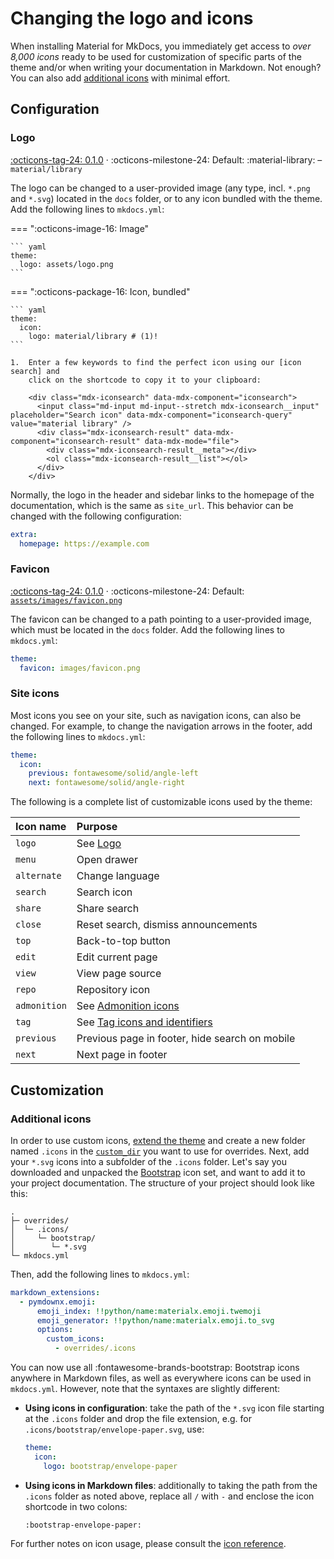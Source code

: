 # Changing the logo and icons

When installing Material for MkDocs, you immediately get access to _over 8,000 
icons_ ready to be used for customization of specific parts of the theme and/or 
when writing your documentation in Markdown. Not enough? You can also add
[additional icons] with minimal effort.

  [additional icons]: #additional-icons

## Configuration

### Logo

[:octicons-tag-24: 0.1.0][Logo support] ·
:octicons-milestone-24: Default: :material-library: – `material/library`

The logo can be changed to a user-provided image (any type, incl. `*.png` and
`*.svg`) located in the `docs` folder, or to any icon bundled with the theme.
Add the following lines to `mkdocs.yml`:

=== ":octicons-image-16: Image"

    ``` yaml
    theme:
      logo: assets/logo.png
    ```

=== ":octicons-package-16: Icon, bundled"

    ``` yaml
    theme:
      icon:
        logo: material/library # (1)!
    ```

    1.  Enter a few keywords to find the perfect icon using our [icon search] and
        click on the shortcode to copy it to your clipboard:

        <div class="mdx-iconsearch" data-mdx-component="iconsearch">
          <input class="md-input md-input--stretch mdx-iconsearch__input" placeholder="Search icon" data-mdx-component="iconsearch-query" value="material library" />
          <div class="mdx-iconsearch-result" data-mdx-component="iconsearch-result" data-mdx-mode="file">
            <div class="mdx-iconsearch-result__meta"></div>
            <ol class="mdx-iconsearch-result__list"></ol>
          </div>
        </div>

  [Logo support]: https://github.com/squidfunk/mkdocs-material/releases/tag/0.1.0
  [icon search]: ../reference/icons-emojis.md#search

Normally, the logo in the header and sidebar links to the homepage of the
documentation, which is the same as `site_url`. This behavior can be changed
with the following configuration:

``` yaml
extra:
  homepage: https://example.com
```

### Favicon

[:octicons-tag-24: 0.1.0][Favicon support] ·
:octicons-milestone-24: Default: [`assets/images/favicon.png`][Favicon default]

The favicon can be changed to a path pointing to a user-provided image, which 
must be located in the `docs` folder. Add the following lines to `mkdocs.yml`:

``` yaml
theme:
  favicon: images/favicon.png
```

  [Favicon support]: https://github.com/squidfunk/mkdocs-material/releases/tag/0.1.0
  [Favicon default]: https://github.com/squidfunk/mkdocs-material/blob/master/material/assets/images/favicon.png

### Site icons

Most icons you see on your site, such as navigation icons, can also be changed. For example,
to change the navigation arrows in the footer, add the following lines to `mkdocs.yml`:

```yaml
theme:
  icon:
    previous: fontawesome/solid/angle-left
    next: fontawesome/solid/angle-right
```

The following is a complete list of customizable icons used by the theme:

| Icon name    | Purpose                                                                       |
|:-------------|:------------------------------------------------------------------------------|
| `logo`       | See [Logo](#logo)                                                             |
| `menu`       | Open drawer                                                                   |
| `alternate`  | Change language                                                               |
| `search`     | Search icon                                                                   |
| `share`      | Share search                                                                  |
| `close`      | Reset search, dismiss announcements                                           |
| `top`        | Back-to-top button                                                            |
| `edit`       | Edit current page                                                             |
| `view`       | View page source                                                              |
| `repo`       | Repository icon                                                               |
| `admonition` | See [Admonition icons](../reference/admonitions.md#admonition-icons)          |
| `tag`        | See [Tag icons and identifiers](setting-up-tags.md#tag-icons-and-identifiers) |
| `previous`   | Previous page in footer, hide search on mobile                                |
| `next`       | Next page in footer                                                           |

## Customization

### Additional icons

In order to use custom icons, [extend the theme] and create a new folder named
`.icons` in the [`custom_dir`][custom_dir] you want to use for overrides.
Next, add your `*.svg` icons into a subfolder of the `.icons` folder. Let's say
you downloaded and unpacked the [Bootstrap] icon set, and want to add it to
your project documentation. The structure of your project should look like this:

``` { .sh .no-copy }
.
├─ overrides/
│  └─ .icons/
│     └─ bootstrap/
│        └─ *.svg
└─ mkdocs.yml
```

Then, add the following lines to `mkdocs.yml`:

``` yaml
markdown_extensions:
  - pymdownx.emoji:
      emoji_index: !!python/name:materialx.emoji.twemoji
      emoji_generator: !!python/name:materialx.emoji.to_svg
      options:
        custom_icons:
          - overrides/.icons
```

You can now use all :fontawesome-brands-bootstrap: Bootstrap icons anywhere in
Markdown files, as well as everywhere icons can be used in `mkdocs.yml`.
However, note that the syntaxes are slightly different:

- __Using icons in configuration__: take the path of the `*.svg` icon file
  starting at the `.icons` folder and drop the file extension, e.g. for
  `.icons/bootstrap/envelope-paper.svg`, use:

    ``` yaml
    theme:
      icon:
        logo: bootstrap/envelope-paper
    ```

- __Using icons in Markdown files__: additionally to taking the path from the
  `.icons` folder as noted above, replace all `/` with `-` and enclose the icon
  shortcode in two colons:

    ```
    :bootstrap-envelope-paper:
    ```

For further notes on icon usage, please consult the [icon reference].

  [extend the theme]: ../customization.md#extending-the-theme
  [custom_dir]: https://www.mkdocs.org/user-guide/configuration/#custom_dir
  [Bootstrap]: https://icons.getbootstrap.com/
  [icon reference]: ../reference/icons-emojis.md#using-icons
